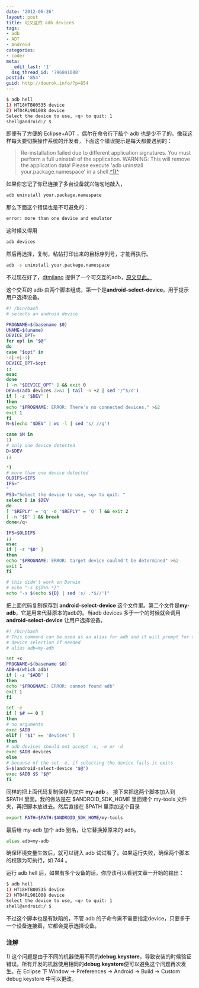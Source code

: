 ```yaml
---
date: '2012-06-26'
layout: post
title: 可交互的 adb devices
tags:
- adb
- ADT
- Android
categories:
- coder
meta:
  _edit_last: '1'
  dsq_thread_id: '796841088'
postid: '854'
guid: http://dourok.info/?p=854
---
```



```bash
$ adb hell
1) HT18HTB00535 device
2) HT04RL901008 device
Select the device to use, <q> to quit: 1
shell@android:/ $
```



即便有了方便的 Eclipse+ADT ，偶尔在命令行下敲个 adb
也是少不了的。像我这样每天要切换操作系统的开发者，下面这个错误提示是每天都要遇到的：

> Re-installation failed due to different application signatures. You
> must perform a full uninstall of the application. WARNING: This will
> remove the application data! Please execute 'adb uninstall
> your.package.namespace' in a shell.[^1)^](#e1)

如果你忘记了你已连接了多台设备就兴匆匆地敲入， 

```bash
adb uninstall your.package.namespace
```


那么下面这个错误也是不可避免的： 

```bash
error: more than one device and emulator
```

 这时候又得用


```bash
adb devices
```


然后再选择，复制，粘帖打印出来的目标序列号，才能再执行。


```bash
adb -s uninstall your.package.namespace
```


不过现在好了，[dtmilano](http://dtmilano.blogspot.com/)
提供了一个可交互的adb，[原文见此。](http://dtmilano.blogspot.com/2012/03/selecting-adb-device.html)

这个交互的 adb
由两个脚本组成，第一个是**android-select-device**。用于提示用户选择设备。


```bash
#! /bin/bash
# selects an android device

PROGNAME=$(basename $0)
UNAME=$(uname)
DEVICE_OPT=
for opt in "$@"
do
case "$opt" in
-d|-e|-s)
DEVICE_OPT=$opt
;;
esac
done
[ -n "$DEVICE_OPT" ] && exit 0
DEV=$(adb devices 2>&1 | tail -n +2 | sed '/^$/d')
if [ -z "$DEV" ]
then
echo "$PROGNAME: ERROR: There's no connected devices." >&2
exit 1
fi
N=$(echo "$DEV" | wc -l | sed 's/ //g')

case $N in
1)
# only one device detected
D=$DEV
;;

*)
# more than one device detected
OLDIFS=$IFS
IFS="
"
PS3="Select the device to use, <q> to quit: "
select D in $DEV
do
[ "$REPLY" = 'q' -o "$REPLY" = 'Q' ] && exit 2
[ -n "$D" ] && break
done</q>

IFS=$OLDIFS
;;
esac
if [ -z "$D" ]
then
echo "$PROGNAME: ERROR: target device coulnd't be determined" >&2
exit 1
fi

# this didn't work on Darwin
# echo "-s ${D%% *}"
echo "-s $(echo ${D} | sed 's/ .*$//')"
```

 把上面代码复制保存到 **android-select-device**
这个文件里。第二个文件是**my-adb**，它是用来代替原本的adb的。当adb
devices 多于一个的时候就会调用 **android-select-device**
让用户选择设备。 

```bash
#! /bin/bash
# This command can be used as an alias for adb and it will prompt for the
# device selection if needed
# alias adb=my-adb

set +x
PROGNAME=$(basename $0)
ADB=$(which adb)
if [ -z "$ADB" ]
then
echo "$PROGNAME: ERROR: cannot found adb"
exit 1
fi

set -e
if [ $# == 0 ]
then
# no arguments
exec $ADB
elif [ "$1" == 'devices' ]
then
# adb devices should not accept -s, -e or -d
exec $ADB devices
else
# because of the set -e, if selecting the device fails it exits
S=$(android-select-device "$@")
exec $ADB $S "$@"
fi
```

 同样的把上面代码复制保存到文件
**my-adb** 。 接下来把这两个脚本加入到 \$PATH 里面。我的做法是在
\$ANDROID\_SDK\_HOME 里面建个 my-tools 文件夹，再把脚本放进去。然后直接在
\$PATH 里添加这个目录 

```bash
export PATH=$PATH:$ANDROID_SDK_HOME/my-tools
```



最后给 my-adb 加个 adb 别名，让它替换掉原来的 adb。 

```bash
alias adb=my-adb
```



确保环境变量生效后，就可以键入 adb
试试看了。如果运行失败，确保两个脚本的权限为可执行，如 744 。

运行 adb hell 后，如果有多个设备的话，你应该可以看到文章一开始的输出：


```bash
$ adb hell
1) HT18HTB00535 device
2) HT04RL901008 device
Select the device to use, <q> to quit: 1
shell@android:/ $
```



不过这个脚本也是有缺陷的，不管 adb
的子命令需不需要指定device，只要多于一个设备连接着，它都会提示选择设备。

### 注解

​1)
这个问题是由于不同的机器使用不同的**debug.keystore**，导致安装的时候验证错误。所有开发的机器使用相同的**debug.keystore**便可以避免这个问题再次发生。在
Eclipse 下 Window -\> Preferences -\> Android -\> Build -\> Custom debug
keystore 中可以更改。
